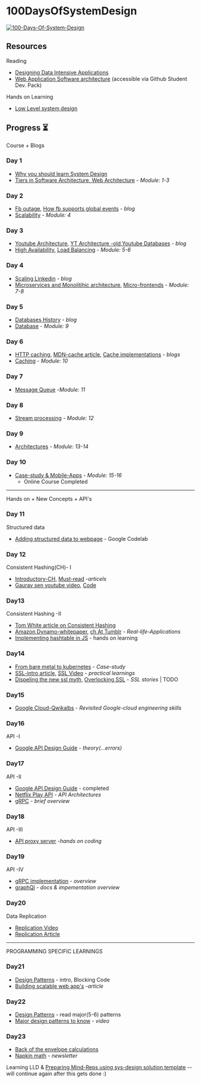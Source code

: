 # 100DaysOfSystemDesign
<a href="https://ibb.co/8d72ZJN"><img src="https://i.ibb.co/rcwMrgF/matrix-gif.gif" alt="100-Days-Of-System-Design"   ></a>

## Resources
Reading
- [Designing Data Intensive Applications](https://learning.oreilly.com/library/view/designing-data-intensive-applications/9781491903063/)
- [Web Application Software architecture](https://www.educative.io/courses/web-application-software-architecture-101) (accessible via Github Student Dev. Pack)

Hands on Learning
 - [Low Level system design](https://github.com/prasadgujar/low-level-design-primer)


##  Progress ⏳
Course + Blogs
### Day 1
- [Why you should learn System Design](https://www.scaleyourapp.com/master-system-design-for-your-interviews/)
- [Tiers in Software Architecture, Web Architecture](https://www.educative.io/courses/web-application-software-architecture-101/N0oypzNK9wN) - _Module: 1-3_

### Day 2
- [Fb outage](https://blog.cloudflare.com/october-2021-facebook-outage/), [How fb  supports global events](https://engineering.fb.com/2018/02/12/production-engineering/how-production-engineers-support-global-events-on-facebook/) - _blog_
- [Scalability](https://www.educative.io/courses/web-application-software-architecture-101/g2BJ6mR34Xj) - _Module: 4_

### Day 3
- [Youtube Architecture](https://www.scaleyourapp.com/youtube-architecture-how-does-it-serve-high-quality-videos-with-low-latency/), [YT Architecture -old](http://highscalability.com/youtube-architecture),[Youtube Databases](https://www.scaleyourapp.com/youtube-database-how-does-it-store-so-many-videos-without-running-out-of-storage-space/) - _blog_
- [High Availability](https://www.educative.io/courses/web-application-software-architecture-101/mEY0j3pmDgA), [Load Balancing](https://www.educative.io/courses/web-application-software-architecture-101/RLqwq90KMDR) - _Module: 5-6_

### Day 4
- [Scaling Linkedin](https://engineering.linkedin.com/architecture/brief-history-scaling-linkedin) - _blog_
- [Microservices and Monolitihic architecture](https://www.educative.io/courses/web-application-software-architecture-101/7DX0poDNLl1), [Micro-frontends](https://www.educative.io/courses/web-application-software-architecture-101/7nZ2AK9oLl1) - _Module: 7-8_

### Day 5
- [Databases History](https://seldo.com/posts/databases_how_they_work_and_a_brief_history) - _blog_
- [Database](https://www.educative.io/courses/web-application-software-architecture-101/N0N7xon2YrN) - _Module: 9_

### Day 6
- [HTTP caching](https://web.dev/http-cache), [MDN-cache article](https://developer.mozilla.org/en-US/docs/Web/HTTP/Caching), [Cache implementations](https://javalandscape.blogspot.com/2009/01/cachingcaching-algorithms-and-caching.html) - _blogs_
- [Caching](https://www.educative.io/courses/web-application-software-architecture-101/q2pkD39Rk3R) - _Module: 10_

### Day 7
- [Message Queue](https://www.educative.io/courses/web-application-software-architecture-101/m7AOo5JkW90) -_Module: 11_ 

### Day 8
- [Stream processing](https://www.educative.io/courses/web-application-software-architecture-101/gkLPrMQOPz9) - _Module: 12_

### Day 9
- [Architectures](https://www.educative.io/courses/web-application-software-architecture-101/N8RZVYO5rpK) - _Module: 13-14_


### Day 10
- [Case-study & Mobile-Apps](https://www.educative.io/courses/web-application-software-architecture-101/gkkXoVkJzmj) - _Module: 15-16_ 
  - Online Course Completed
---
Hands on + New Concepts + API's

### Day 11
Structured data
 - [Adding structured data to webpage](https://codelabs.developers.google.com/codelabs/structured-data?hl=en#0) - Google Codelab

### Day 12
Consistent Hashing(CH)- I
- [Introductory-CH](https://nlogn.in/consistent-hashing-system-design/), [Must-read](https://www.acodersjourney.com/system-design-interview-consistent-hashing/) -_articels_
- [Gaurav sen youtube video](https://www.youtube.com/watch?v=zaRkONvyGr8),  [Code](https://github.com/coding-parrot/Low-Level-Design/blob/master/service-orchestrator/src/main/java/algorithms/ConsistentHashing.java)

### Day13
Consistent Hashing -II
- [Tom White article on Consistent Hashing](http://tom-e-white.com/2007/11/consistent-hashing.html)
- [Amazon Dynamo-whitepaper](https://www.allthingsdistributed.com/2007/10/amazons_dynamo.html), [ch At Tumblr](http://highscalability.com/blog/2014/8/4/tumblr-hashing-your-way-to-handling-23000-blog-requests-per.html) - _Real-life-Applications_
- [Implementing hashtable in JS](https://www.youtube.com/watch?v=UOxTMOCTEZk) - hands on learning

### Day14
- [From bare metal to kubernetes](http://highscalability.squarespace.com/blog/2019/4/8/from-bare-metal-to-kubernetes.html) - _Case-study_
- [SSL-intro article](https://dzone.com/articles/what-is-ssl-how-do-ssl-certificates-work), [SSL Video](https://www.youtube.com/watch?v=MQg48n9lV0s&list=PLWkguCWKqN9P8zOHYxS7e0nrHDmUZGZDq&index=6) - _practical learnings_
- [Dispeling the new ssl myth](http://highscalability.com/blog/2011/2/10/dispelling-the-new-ssl-myth.html), [Overlocking SSL](https://www.imperialviolet.org/2010/06/25/overclocking-ssl.html) - _SSL stories_ | TODO

### Day15
- [Google Cloud-Qwikalbs](https://www.qwiklabs.com/public_profiles/cc3dca4a-14e3-43fd-aa77-1715010c43b9) - _Revisited Google-cloud engineering skills_

### Day16
API -I
 - [Google API Design Guide](https://cloud.google.com/apis/design) - _theory(...errors)_

### Day17
API -II
- [Google API Design Guide](https://cloud.google.com/apis/design) - completed
- [Netflix Play API](https://qconsf.com/system/files/presentation-slides/qcon_netflix_play_api.pdf) - _API Architectures_
- [gRPC](https://grpc.io/docs/what-is-grpc/) - _brief overview_

### Day18
API -III
- [API proxy server](https://github.com/bradtraversy/Node-Api-Proxy-Server) -_hands on coding_

### Day19
API -IV
- [gRPC implementation](https://www.youtube.com/watch?v=Y92WWaZJl24) - _overview_
- [graphQl](https://github.com/graphql/graphql-js) - _docs & impementation overview_

### Day20
 Data Replication
- [Replication Video](https://www.youtube.com/watch?v=8-dJt2t1vH4)
- [Replication Article](https://www.manageengine.com/device-control/data-replication.html)
---

PROGRAMMING SPECIFIC LEARNINGS

### Day21
- [Design Patterns](https://refactoring.guru/design-patterns/what-is-pattern) - intro, Blocking Code
- [Building scalable web app's](https://www.simform.com/blog/tips-building-scalable-web-applications/) -_article_ 

### Day22
- [Design Patterns](https://refactoring.guru/design-patterns/typescript) - read major(5-6) patterns
- [Major design patterns to know](https://www.youtube.com/watch?v=FLmBqI3IKMA) - _video_

### Day23
- [Back of the envelope calculations](http://highscalability.com/blog/2011/1/26/google-pro-tip-use-back-of-the-envelope-calculations-to-choo.html)
- [Napkin math](https://sirupsen.com/napkin) - _newsletter_

 Learning LLD & [Preparing Mind-Reps using sys-design solution template](https://leetcode.com/discuss/career/229177/My-System-Design-Template) -- will continue again after this gets done :)
